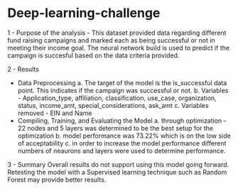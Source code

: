 # Deep-learning-challenge
1 - Purpose of the analysis - This dataset provided data regarding different fund raising campaigns and marked each as being successful or not in meeting their income goal.  The neural network build is used to predict if the campaign is succesful based on the data criteria provided.

2 - Results
- Data Preprocessing
  a. The target of the model is the is_successful data point.  This indicates if the campaign was successful or not.
  b. Variables - Application_type, affiliation, classification, use_case, organization, status, income_amt, special_considerations, ask_amt
  c. Variables removed - EIN and Name
- Compiling, Training, and Evaluating the Model
  a. through optimization - 22 nodes and 5 layers was determined to be the best setup for the optimization
  b. model performance was 73.22% which is on the low side of acceptability
  c. in order to increase the model performance different numbers of neaurons and layers were used to determine performance.
 
 3 - Summary
 Overall results do not support using this model going forward.  Retesting the model with a Supervised learning technique such as Random Forest may provide better results.
